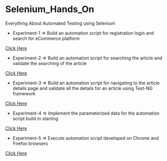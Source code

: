 # Selenium_Hands_On
Everything About Automated Testing using Selenium


* Experiment-1 => Build an automation script for registration login and search for eCommerce platform

[Click Here](https://github.com/kushagra67414/Selenium_Hands_On/tree/main/Login%20Page%20Script)

* Experiment-2 => Build an automation script for searching the article and validate the searching of the article

[Click Here](https://github.com/kushagra67414/Selenium_Hands_On/tree/main/Search%20%26%20Validate%20Article)

* Experiment-3 => Build an automation script for navigating to the article details page and validate all the details for an article using Test-NG framework

[Click Here](https://github.com/kushagra67414/Selenium_Hands_On/tree/main/TestNG%20Framework%20Validation)

* Experiment-4 => Implement the parameterized data for the automation script build in starting

[Click Here](https://github.com/kushagra67414/Selenium_Hands_On/tree/main/parameterized%20data%20for%20the%20automation)

* Experiment-5 => Execute automation script developed on Chrome and Firefox browsers

[Click Here](https://github.com/kushagra67414/Selenium_Hands_On/tree/main/Automated%20Script%20for%20diff%20Browser)
